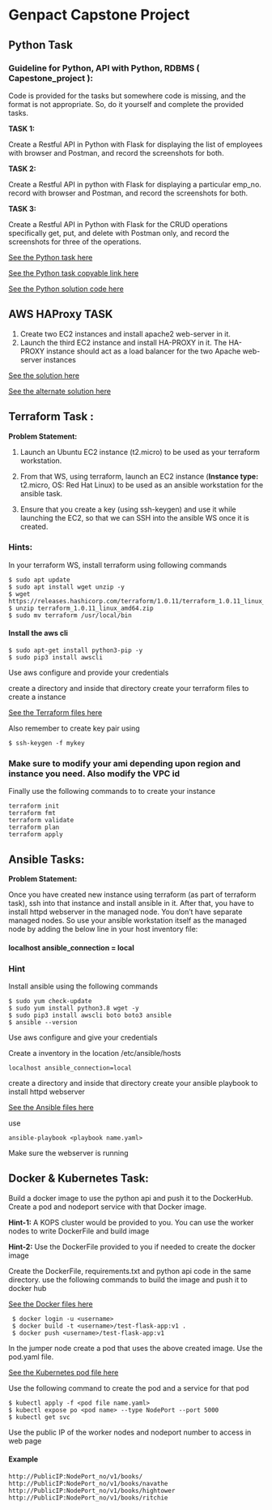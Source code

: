 # Genpact Capstone Project

## Python Task

### Guideline for Python, API with Python, RDBMS ( Capestone_project ):

Code is provided for the tasks but somewhere code is missing, and the format is not appropriate. So, do it yourself and complete the provided tasks.

**TASK 1:** 

Create a Restful API in Python with Flask for displaying the list of employees with browser and Postman, and record the screenshots for both.

**TASK 2:** 

Create a Restful API in python with Flask for displaying a particular emp_no. record with browser and Postman, and record the screenshots for both.

**TASK 3:** 

Create a Restful API in Python with Flask for the CRUD operations specifically get, put, and delete with Postman only, and record the screenshots for three of the operations.

<a href="https://github.com/cloudthat-devops/genpact_capstone_batch1/blob/main/Python/Python_readme.pdf">See the Python task here</a>

<a href="https://github.com/cloudthat-devops/genpact_capstone_batch1/blob/main/Readme_python.md">See the Python task copyable link here</a>

<a href="https://github.com/cloudthat-devops/genpact_capstone_batch1/blob/main/Python/api.py">See the Python solution code here</a>

## AWS HAProxy TASK

1. Create two EC2 instances and install apache2 web-server in it.
2. Launch the third EC2 instance and install HA-PROXY in it. The HA-PROXY instance should act as a load balancer for the two Apache web-server instances

<a href="https://github.com/cloudthat-devops/genpact_capstone_batch1/blob/main/AWS_HAPROXY/AWS%20Hands%20on%20Lab-Hproxy.pdf">See the solution here</a>

<a href="https://github.com/cloudthat-devops/genpact_capstone_batch1/blob/main/AWS_HAPROXY/haproxy_lab_notes.md">See the alternate solution here</a>

## Terraform Task :

**Problem Statement:** 

1. Launch an Ubuntu EC2 instance (t2.micro) to be used as your terraform workstation.

2. From that WS, using terraform, launch an EC2 instance (**Instance type:** t2.micro, OS: Red Hat Linux) to be used as an ansible workstation for the ansible task.

3. Ensure that you create a key (using ssh-keygen) and use it while launching the EC2, so that we can SSH into the ansible WS once it is created. 

### Hints: 
In your terraform WS, install terraform using following commands
```
$ sudo apt update
$ sudo apt install wget unzip -y
$ wget https://releases.hashicorp.com/terraform/1.0.11/terraform_1.0.11_linux_amd64.zip
$ unzip terraform_1.0.11_linux_amd64.zip
$ sudo mv terraform /usr/local/bin
```

#### Install the aws cli

```
$ sudo apt-get install python3-pip -y
$ sudo pip3 install awscli 
```

Use aws configure and provide your credentials

create a directory and inside that directory create your terraform files to create a instance

<a href="https://github.com/cloudthat-devops/genpact_capstone_batch1/tree/main/terraform">See the Terraform files here</a>

Also remember to create key pair using 

```
$ ssh-keygen -f mykey
```

### Make sure to modify your ami depending upon region and instance you need. Also modify the VPC id

Finally use the following commands to to create your instance

```
terraform init
terraform fmt
terraform validate
terraform plan 
terraform apply 
```

## Ansible Tasks:
**Problem Statement:**

Once you have created new instance using terraform (as part of terraform task), ssh into that instance and install ansible in it. After that, you have to install httpd webserver in the managed node. You don’t have separate managed nodes.
So use your ansible workstation itself as the managed node by adding the below line in your host inventory file:
#### localhost ansible_connection = local 

### Hint
Install ansible using the following commands
```
$ sudo yum check-update
$ sudo yum install python3.8 wget -y
$ sudo pip3 install awscli boto boto3 ansible
$ ansible --version
```
Use aws configure and give your credentials

Create a inventory in the location /etc/ansible/hosts
```
localhost ansible_connection=local 
```
create a directory and inside that directory create your ansible playbook to install httpd webserver

<a href="https://github.com/cloudthat-devops/genpact_capstone_batch1/tree/main/ansible">See the Ansible files here</a>

use

```
ansible-playbook <playbook name.yaml> 
```  
Make sure the webserver is running
  
## Docker & Kubernetes Task:
Build a docker image to use the python api and push it to the DockerHub. Create a pod and nodeport service with that Docker image.
  
**Hint-1:** A KOPS cluster would be provided to you. You can use the worker nodes to write DockerFile and build image

**Hint-2:** Use the DockerFile provided to you if needed to create the docker image
 
Create the DockerFile, requirements.txt and python api code in the same directory. use the following commands to build the image and push it to docker hub
  
<a href="https://github.com/cloudthat-devops/genpact_capstone_batch1/tree/main/Docker">See the Docker files here</a>
  
 ``` 
  $ docker login -u <username> 
  $ docker build -t <username>/test-flask-app:v1 . 
  $ docker push <username>/test-flask-app:v1 
```

In the jumper node create a pod that uses the above created image. Use the pod.yaml file.
  
<a href="https://github.com/cloudthat-devops/genpact_capstone_batch1/tree/main/kubernetes">See the Kubernetes pod file here</a>
  
Use the following command to create the pod and a service for that pod

```
$ kubectl apply -f <pod file name.yaml>
$ kubectl expose po <pod name> --type NodePort --port 5000
$ kubectl get svc
```
Use the public IP of the worker nodes and nodeport number to access in web page

#### Example
```
http://PublicIP:NodePort_no/v1/books/
http://PublicIP:NodePort_no/v1/books/navathe
http://PublicIP:NodePort_no/v1/books/hightower
http://PublicIP:NodePort_no/v1/books/ritchie
```
